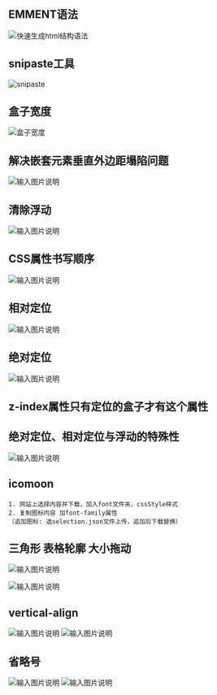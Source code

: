 ## EMMENT语法
![快速生成html结构语法](/imgs/2023-01-29/0Q6veYoON202wX4n.png)

## snipaste工具
![snipaste](/imgs/2023-02-07/kChDNtJduwd4bg4e.png)

## 盒子宽度
![盒子宽度  ](/imgs/2023-02-09/ahrAzHDZS1BFPcvJ.png)

## 解决嵌套元素垂直外边距塌陷问题
![输入图片说明](/imgs/2023-02-14/YgthyPLf8o5XWExd.png)

## 清除浮动
![输入图片说明](/imgs/2023-02-21/JwLQCrXQVigKtVZG.png)

## CSS属性书写顺序
![输入图片说明](/imgs/2023-02-22/Mf7uMfahRc6ZTVD2.png)

## 相对定位
![输入图片说明](/imgs/2023-02-22/XGTXjpkvqhih0Hsu.png)

## 绝对定位
![输入图片说明](/imgs/2023-02-22/SQueOBAUfyXcXkk2.png)

## z-index属性只有定位的盒子才有这个属性

## 绝对定位、相对定位与浮动的特殊性
![输入图片说明](/imgs/2023-02-22/pRi4gSPxLoIAKEhU.png)

## icomoon
```
1. 网站上选择内容并下载，加入font文件夹，cssStyle样式
2. 复制图标内容 加font-family属性
（追加图标: 选selection.json文件上传，追加后下载替换）
```

## 三角形 表格轮廓 大小拖动
![输入图片说明](/imgs/2023-02-27/LemJQy6RWQ62DUNf.png)

![输入图片说明](/imgs/2023-02-27/EPP20KwfVT00SIL9.png)

## vertical-align
![输入图片说明](/imgs/2023-02-27/JlBBvHtfDceuZzcI.png)
![输入图片说明](/imgs/2023-02-27/0BUfGveXzWwLR93j.png)

## 省略号
![输入图片说明](/imgs/2023-02-27/c34snI5NZcvDt2Ap.png)
![输入图片说明](/imgs/2023-02-27/iUJucny4qeA0TcGu.png)

##
<!--stackedit_data:
eyJoaXN0b3J5IjpbODY0NDE0OTc0LDUyNzIwODE1OCwtODgxOD
IzNzY1LC0xNTkxNjgyMDUsMzU0NjY3NzMzLC01NjQ2NzI0MDcs
LTM5NzI2Mjk2NiwtMjAwODY3NDY2NywtMjA2NjUzMTYyMiw3Mz
IwNTUzMjgsLTI2Mzk3ODk2NCw5MTczNDc2OCw2MzY5NjQ1Miwt
MjA1MzQ0NDIwMiwxNzcwNDM0NjEwLDE4ODQxNDc3NTksODAyNT
I0MzM1LC0xNjQyMDU2NTQ0LC0yMDUxNjU0MjMwLC01NjU5MTQ1
MzZdfQ==
-->
